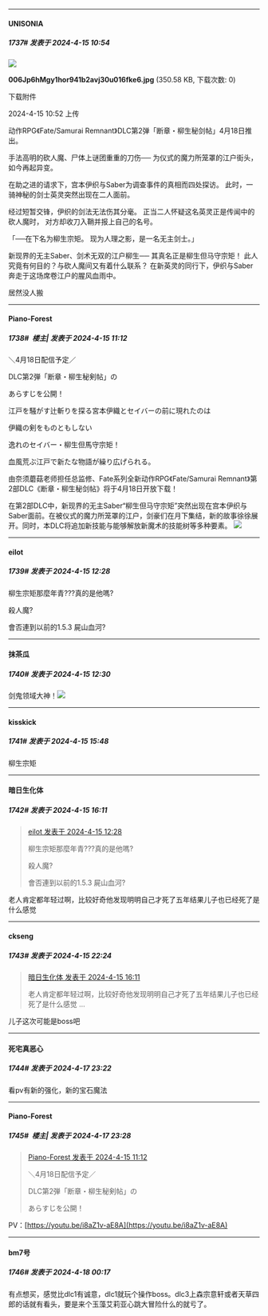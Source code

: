 ﻿
*****

####  UNISONIA  
##### 1737#       发表于 2024-4-15 10:54

<img src="https://img.saraba1st.com/forum/202404/15/105259nvbqmqvziqn22bfb.jpg" referrerpolicy="no-referrer">

<strong>006Jp6hMgy1hor941b2avj30u016fke6.jpg</strong> (350.58 KB, 下载次数: 0)

下载附件

2024-4-15 10:52 上传

动作RPG《Fate/Samurai Remnant》DLC第2弹「断章・柳生秘剑帖」4月18日推出。

手法高明的砍人魔、尸体上谜团重重的刀伤──
为仪式的魔力所笼罩的江户街头，如今再起异变。

在助之进的请求下，宫本伊织与Saber为调查事件的真相而四处探访。
此时，一骑神秘的剑士英灵突然出现在二人面前。

经过短暂交锋，伊织的剑法无法伤其分毫。
正当二人怀疑这名英灵正是传闻中的砍人魔时，
对方却收刀入鞘并报上自己的名号。

「──在下名为柳生宗矩。
现为人理之影，是一名无主剑士。」

新现界的无主Saber、剑术无双的江户柳生──
其真名正是柳生但马守宗矩！ 此人究竟有何目的？与砍人魔间又有着什么联系？
在新英灵的同行下，伊织与Saber奔走于这场席卷江户的腥风血雨中。

居然没人搬


*****

####  Piano-Forest  
##### 1738#         楼主| 发表于 2024-4-15 11:12

＼4月18日配信予定／

DLC第2弾「断章・柳生秘剣帖」の

あらすじを公開！

江戸を騒がす辻斬りを探る宮本伊織とセイバーの前に現れたのは

伊織の剣をものともしない

逸れのセイバー・柳生但馬守宗矩！

血風荒ぶ江戸で新たな物語が繰り広げられる。

由奈须蘑菇老师担任总监修、Fate系列全新动作RPG《Fate/Samurai Remnant》第2部DLC《断章・柳生秘剑帖》将于4月18日开放下载！

在第2部DLC中，新现界的无主Saber“柳生但马守宗矩”突然出现在宫本伊织与Saber面前。在被仪式的魔力所笼罩的江户，剑豪们在月下集结，新的故事徐徐展开。同时，本DLC将追加新技能与能够解放新魔术的技能树等多种要素。
<img src="https://p.sda1.dev/16/5a634134beeef5169b29d2928a028528/006Jp6hMgy1hor941b2avj30u016fke6.jpg" referrerpolicy="no-referrer">


*****

####  eilot  
##### 1739#       发表于 2024-4-15 12:28

柳生宗矩那麼年青???真的是他嗎?

殺人魔?

會否連到以前的1.5.3 屍山血河?


*****

####  抹茶瓜  
##### 1740#       发表于 2024-4-15 12:30

剑鬼领域大神！<img src="https://static.saraba1st.com/image/smiley/face2017/086.png" referrerpolicy="no-referrer">


*****

####  kisskick  
##### 1741#       发表于 2024-4-15 15:48

柳生宗矩


*****

####  暗日生化体  
##### 1742#       发表于 2024-4-15 16:11

<blockquote><a href="httphttps://bbs.saraba1st.com/2b/forum.php?mod=redirect&amp;goto=findpost&amp;pid=64602860&amp;ptid=2112855" target="_blank">eilot 发表于 2024-4-15 12:28</a>

柳生宗矩那麼年青???真的是他嗎?

殺人魔?

會否連到以前的1.5.3 屍山血河?</blockquote>
老人肯定都年轻过啊，比较好奇他发现明明自己才死了五年结果儿子也已经死了是什么感觉


*****

####  ckseng  
##### 1743#       发表于 2024-4-15 22:24

<blockquote><a href="httphttps://bbs.saraba1st.com/2b/forum.php?mod=redirect&amp;goto=findpost&amp;pid=64605823&amp;ptid=2112855" target="_blank">暗日生化体 发表于 2024-4-15 16:11</a>

老人肯定都年轻过啊，比较好奇他发现明明自己才死了五年结果儿子也已经死了是什么感觉 ...</blockquote>
儿子这次可能是boss吧


*****

####  死宅真恶心  
##### 1744#       发表于 2024-4-17 23:22

看pv有新的强化，新的宝石魔法


*****

####  Piano-Forest  
##### 1745#         楼主| 发表于 2024-4-17 23:28

<blockquote><a href="httphttps://bbs.saraba1st.com/2b/forum.php?mod=redirect&amp;goto=findpost&amp;pid=64601899&amp;ptid=2112855" target="_blank">Piano-Forest 发表于 2024-4-15 11:12</a>

＼4月18日配信予定／

DLC第2弾「断章・柳生秘剣帖」の

あらすじを公開！</blockquote>
PV：[https://youtu.be/i8aZ1v-aE8A](https://youtu.be/i8aZ1v-aE8A)


*****

####  bm7号  
##### 1746#       发表于 2024-4-18 00:17

有点想买，感觉比dlc1有诚意，dlc1就玩个操作boss。dlc3上森宗意轩或者天草四郎的话就有看头，要是来个玉藻艾莉亚心跳大冒险什么的就亏了。

